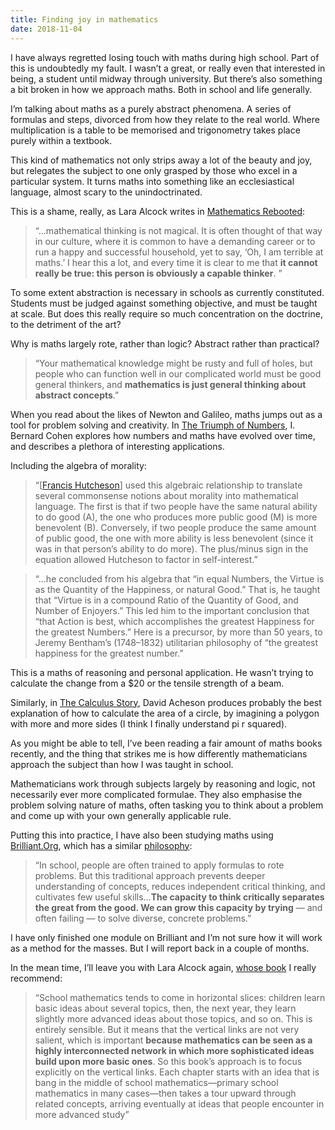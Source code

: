 ```yaml
---
title: Finding joy in mathematics
date: 2018-11-04
---
```


<!--kg-card-begin: html--><p>I have always regretted losing touch with maths during high school. Part of this is undoubtedly my fault. I wasn&#8217;t a great, or really even that interested in being, a student until midway through university. But there&#8217;s also something a bit broken in how we approach maths. Both in school and life generally. </p>
<p>I&#8217;m talking about maths as a purely abstract phenomena. A series of formulas and steps, divorced from how they relate to the real world. Where multiplication is a table to be memorised and trigonometry takes place purely within a textbook. </p>
<p>This kind of mathematics not only strips away a lot of the beauty and joy, but relegates the subject to one only grasped by those who excel in a particular system. It turns maths into something like an ecclesiastical language, almost scary to the unindoctrinated. </p>
<p>This is a shame, really, as Lara Alcock writes in <a href="https://www.goodreads.com/book/show/35628047-mathematics-rebooted">Mathematics Rebooted</a>:</p>
<blockquote><p>
&#8220;&#8230;mathematical thinking is not magical. It is often thought of that way in our culture, where it is common to have a demanding career or to run a happy and successful household, yet to say, ‘Oh, I am terrible at maths.’ I hear this a lot, and every time it is clear to me that <strong>it cannot really be true: this person is obviously a capable thinker</strong>. &#8221;
</p></blockquote>
<p>To some extent abstraction is necessary in schools as currently constituted. Students must be judged against something objective, and must be taught at scale. But does this really require so much concentration on the doctrine, to the detriment of the art? </p>
<p>Why is maths largely rote, rather than logic? Abstract rather than practical?</p>
<blockquote><p>
&#8220;Your mathematical knowledge might be rusty and full of holes, but people who can function well in our complicated world must be good general thinkers, and <strong>mathematics is just general thinking about abstract concepts</strong>.&#8221;
</p></blockquote>
<p>When you read about the likes of Newton and Galileo, maths jumps out as a tool for problem solving and creativity. In <a href="https://www.goodreads.com/book/show/1301160.The_Triumph_of_Numbers?from_search=true">The Triumph of Numbers</a>, I. Bernard Cohen explores how numbers and maths have evolved over time, and describes a plethora of interesting applications.</p>
<p>Including the algebra of morality:</p>
<blockquote><p>
&#8220;[<a href="https://en.wikipedia.org/wiki/Francis_Hutcheson_(philosopher)">Francis Hutcheson</a>] used this algebraic relationship to translate several commonsense notions about morality into mathematical language. The first is that if two people have the same natural ability to do good (A), the one who produces more public good (M) is more benevolent (B). Conversely, if two people produce the same amount of public good, the one with more ability is less benevolent (since it was in that person’s ability to do more). The plus/minus sign in the equation allowed Hutcheson to factor in self-interest.&#8221;
</p></blockquote>
<p><!----></p>
<blockquote><p>
&#8220;&#8230;he concluded from his algebra that “in equal Numbers, the Virtue is as the Quantity of the Happiness, or natural Good.” That is, he taught that “Virtue is in a compound Ratio of the Quantity of Good, and Number of Enjoyers.” This led him to the important conclusion that “that Action is best, which accomplishes the greatest Happiness for the greatest Numbers.” Here is a precursor, by more than 50 years, to Jeremy Bentham’s (1748–1832) utilitarian philosophy of “the greatest happiness for the greatest number.”
</p></blockquote>
<p>This is a maths of reasoning and personal application. He wasn&#8217;t trying to calculate the change from a $20 or the tensile strength of a beam. </p>
<p>Similarly, in <a href="https://www.goodreads.com/book/show/34757446-the-calculus-story?from_search=true">The Calculus Story</a>, David Acheson produces probably the best explanation of how to calculate the area of a circle, by imagining a polygon with more and more sides (I think I finally understand pi r squared). </p>
<p>As you might be able to tell, I&#8217;ve been reading a fair amount of maths books recently, and the thing that strikes me is how differently mathematicians approach the subject than how I was taught in school. </p>
<p>Mathematicians work through subjects largely by reasoning and logic, not necessarily ever more complicated formulae. They also emphasise the problem solving nature of maths, often tasking you to think about a problem and come up with your own generally applicable rule.</p>
<p>Putting this into practice, I have also been studying maths using <a href="https://brilliant.org">Brilliant.Org</a>, which has a similar <a href="https://brilliant.org/principles/">philosophy</a>:</p>
<blockquote><p>
&#8220;In school, people are often trained to apply formulas to rote problems. But this traditional approach prevents deeper understanding of concepts, reduces independent critical thinking, and cultivates few useful skills&#8230;<strong>The capacity to think critically separates the great from the good. We can grow this capacity by trying</strong> — and often failing — to solve diverse, concrete problems.&#8221;
</p></blockquote>
<p>I have only finished one module on Brilliant and I&#8217;m not sure how it will work as a method for the masses. But I will report back in a couple of months. </p>
<p>In the mean time, I&#8217;ll leave you with Lara Alcock again, <a href="https://www.goodreads.com/book/show/35628047-mathematics-rebooted">whose book</a> I really recommend:</p>
<blockquote><p>
&#8220;School mathematics tends to come in horizontal slices: children learn basic ideas about several topics, then, the next year, they learn slightly more advanced ideas about those topics, and so on. This is entirely sensible. But it means that the vertical links are not very salient, which is important <strong>because mathematics can be seen as a highly interconnected network in which more sophisticated ideas build upon more basic ones</strong>. So this book’s approach is to focus explicitly on the vertical links. Each chapter starts with an idea that is bang in the middle of school mathematics—primary school mathematics in many cases—then takes a tour upward through related concepts, arriving eventually at ideas that people encounter in more advanced study&#8221;
</p></blockquote>
<!--kg-card-end: html-->